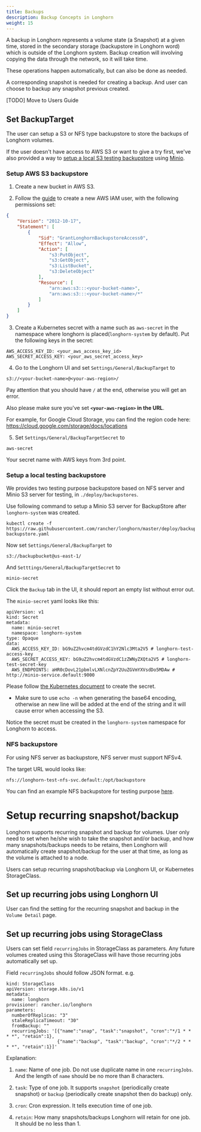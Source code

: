 ```yaml
---
title: Backups
description: Backup Concepts in Longhorn
weight: 15
---
```


A backup in Longhorn represents a volume state (a Snapshot) at a given time, stored in the secondary storage (backupstore in Longhorn word) which is outside of the Longhorn system. Backup creation will involving copying the data through the network, so it will take time.

These operations happen automatically, but can also be done as needed.

A corresponding snapshot is needed for creating a backup. And user can choose to backup any snapshot previous created.



[TODO] Move to Users Guide

## Set BackupTarget

The user can setup a S3 or NFS type backupstore to store the backups of Longhorn volumes.

If the user doesn't have access to AWS S3 or want to give a try first, we've also provided a way to [setup a local S3 testing backupstore](../backup#setup-a-local-testing-backupstore) using [Minio](https://minio.io/).

### Setup AWS S3 backupstore
1. Create a new bucket in AWS S3.

2. Follow the [guide](https://docs.aws.amazon.com/IAM/latest/UserGuide/id_users_create.html#id_users_create_console) to create a new AWS IAM user, with the following permissions set:

```json
{
    "Version": "2012-10-17",
    "Statement": [
        {
            "Sid": "GrantLonghornBackupstoreAccess0",
            "Effect": "Allow",
            "Action": [
                "s3:PutObject",
                "s3:GetObject",
                "s3:ListBucket",
                "s3:DeleteObject"
            ],
            "Resource": [
                "arn:aws:s3:::<your-bucket-name>",
                "arn:aws:s3:::<your-bucket-name>/*"
            ]
        }
    ]
}
```


3. Create a Kubernetes secret with a name such as `aws-secret` in the namespace where longhorn is placed(`longhorn-system` by default). Put the following keys in the secret:

```shell
AWS_ACCESS_KEY_ID: <your_aws_access_key_id>
AWS_SECRET_ACCESS_KEY: <your_aws_secret_access_key>
```

4. Go to the Longhorn UI and set `Settings/General/BackupTarget` to

```text
s3://<your-bucket-name>@<your-aws-region>/
```

Pay attention that you should have `/` at the end, otherwise you will get an error.

Also please make sure you've set **`<your-aws-region>` in the URL**.

For example, for Google Cloud Storage, you can find the region code here: https://cloud.google.com/storage/docs/locations

5.  Set `Settings/General/BackupTargetSecret` to

```
aws-secret
```
Your secret name with AWS keys from 3rd point.

### Setup a local testing backupstore
We provides two testing purpose backupstore based on NFS server and Minio S3 server for testing, in `./deploy/backupstores`.

Use following command to setup a Minio S3 server for BackupStore after `longhorn-system` was created.
```
kubectl create -f https://raw.githubusercontent.com/rancher/longhorn/master/deploy/backupstores/minio-backupstore.yaml
```

Now set `Settings/General/BackupTarget` to
```
s3://backupbucket@us-east-1/
```
And `Setttings/General/BackupTargetSecret` to
```
minio-secret
```
Click the `Backup` tab in the UI, it should report an empty list without error out.

The `minio-secret` yaml looks like this:
```
apiVersion: v1
kind: Secret
metadata:
  name: minio-secret
  namespace: longhorn-system
type: Opaque
data:
  AWS_ACCESS_KEY_ID: bG9uZ2hvcm4tdGVzdC1hY2Nlc3Mta2V5 # longhorn-test-access-key
  AWS_SECRET_ACCESS_KEY: bG9uZ2hvcm4tdGVzdC1zZWNyZXQta2V5 # longhorn-test-secret-key
  AWS_ENDPOINTS: aHR0cDovL21pbmlvLXNlcnZpY2UuZGVmYXVsdDo5MDAw # http://minio-service.default:9000
```
Please follow [the Kubernetes document](https://kubernetes.io/docs/concepts/configuration/secret/#creating-a-secret-manually) to create the secret.
* Make sure to use `echo -n` when generating the base64 encoding, otherwise an new line will be added at the end of the string and it will cause error when accessing the S3.

Notice the secret must be created in the `longhorn-system` namespace for Longhorn to access.


### NFS backupstore

For using NFS server as backupstore, NFS server must support NFSv4.

The target URL would looks like:
```
nfs://longhorn-test-nfs-svc.default:/opt/backupstore
```

You can find an example NFS backupstore for testing purpose [here](https://github.com/rancher/longhorn/blob/master/deploy/backupstores/nfs-backupstore.yaml).


# Setup recurring snapshot/backup

Longhorn supports recurring snapshot and backup for volumes. User only need to set when he/she wish to take the snapshot and/or backup, and how many snapshots/backups needs to be retains, then Longhorn will automatically create snapshot/backup for the user at that time, as long as the volume is attached to a node.

Users can setup recurring snapshot/backup via Longhorn UI, or Kubernetes StorageClass.

## Set up recurring jobs using Longhorn UI

User can find the setting for the recurring snapshot and backup in the `Volume Detail` page.

## Set up recurring jobs using StorageClass

Users can set field `recurringJobs` in StorageClass as parameters. Any future volumes created using this StorageClass will have those recurring jobs automatically set up.

Field `recurringJobs` should follow JSON format. e.g.

```
kind: StorageClass
apiVersion: storage.k8s.io/v1
metadata:
  name: longhorn
provisioner: rancher.io/longhorn
parameters:
  numberOfReplicas: "3"
  staleReplicaTimeout: "30"
  fromBackup: ""
  recurringJobs: '[{"name":"snap", "task":"snapshot", "cron":"*/1 * * * *", "retain":1},
                   {"name":"backup", "task":"backup", "cron":"*/2 * * * *", "retain":1}]'

```

Explanation:

1. `name`: Name of one job. Do not use duplicate name in one `recurringJobs`. And the length of `name` should be no more than 8 characters.

2. `task`: Type of one job. It supports `snapshot` (periodically create snapshot) or `backup` (periodically create snapshot then do backup) only.

3. `cron`: Cron expression. It tells execution time of one job.

4. `retain`: How many snapshots/backups Longhorn will retain for one job. It should be no less than 1.
